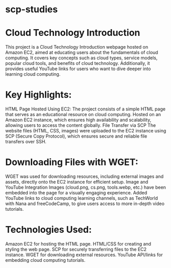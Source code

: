 # scp-studies
# Cloud Technology Introduction

This project is a Cloud Technology Introduction webpage hosted on Amazon EC2, aimed at educating users about the fundamentals of cloud computing. It covers key concepts such as cloud types, service models, popular cloud tools, and benefits of cloud technology. Additionally, it provides useful YouTube links for users who want to dive deeper into learning cloud computing.

# Key Highlights:

HTML Page Hosted Using EC2:
The project consists of a simple HTML page that serves as an educational resource on cloud computing.
Hosted on an Amazon EC2 instance, which ensures high availability and scalability, allowing users to access the content globally.
File Transfer via SCP
The website files (HTML, CSS, images) were uploaded to the EC2 instance using SCP (Secure Copy Protocol), which ensures secure and reliable file transfers over SSH.

# Downloading Files with WGET:
WGET was used for downloading resources, including external images and assets, directly onto the EC2 instance for efficient setup.
Image and YouTube Integration
Images (cloud.png, cs.png, tools.webp, etc.) have been embedded into the page for a visually engaging experience.
Added YouTube links to cloud computing learning channels, such as TechWorld with Nana and freeCodeCamp, to give users access to more in-depth video tutorials.

# Technologies Used:
Amazon EC2 for hosting the HTML page.
HTML/CSS for creating and styling the web page.
SCP for securely transferring files to the EC2 instance.
WGET for downloading external resources.
YouTube API/links for embedding cloud computing tutorials.
